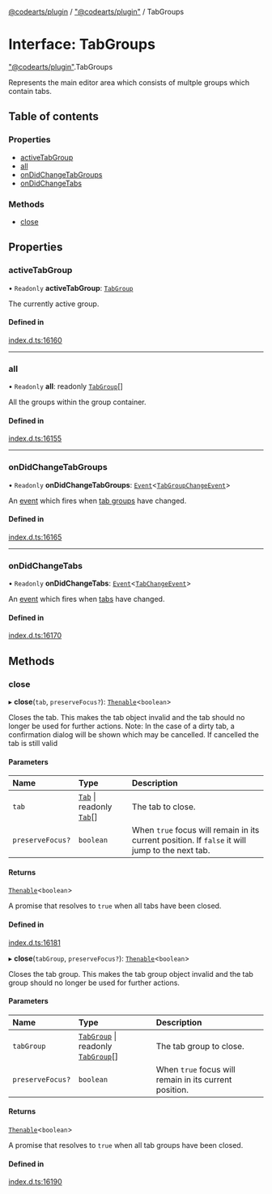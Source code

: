 [@codearts/plugin](../README.md) / ["@codearts/plugin"](../modules/_codearts_plugin_.md) / TabGroups

# Interface: TabGroups

["@codearts/plugin"](../modules/_codearts_plugin_.md).TabGroups

Represents the main editor area which consists of multple groups which contain tabs.

## Table of contents

### Properties

- [activeTabGroup](codearts_plugin_.TabGroups.md#activetabgroup)
- [all](codearts_plugin_.TabGroups.md#all)
- [onDidChangeTabGroups](codearts_plugin_.TabGroups.md#ondidchangetabgroups)
- [onDidChangeTabs](codearts_plugin_.TabGroups.md#ondidchangetabs)

### Methods

- [close](codearts_plugin_.TabGroups.md#close)

## Properties

### activeTabGroup

• `Readonly` **activeTabGroup**: [`TabGroup`](codearts_plugin_.TabGroup.md)

The currently active group.

#### Defined in

[index.d.ts:16160](https://github.com/huaweicloud/cloudide-plugin-api/blob/a055dd0/index.d.ts#L16160)

___

### all

• `Readonly` **all**: readonly [`TabGroup`](codearts_plugin_.TabGroup.md)[]

All the groups within the group container.

#### Defined in

[index.d.ts:16155](https://github.com/huaweicloud/cloudide-plugin-api/blob/a055dd0/index.d.ts#L16155)

___

### onDidChangeTabGroups

• `Readonly` **onDidChangeTabGroups**: [`Event`](codearts_plugin_.Event.md)<[`TabGroupChangeEvent`](codearts_plugin_.TabGroupChangeEvent.md)\>

An [event](codearts_plugin_.Event.md) which fires when [tab groups](codearts_plugin_.TabGroup.md) have changed.

#### Defined in

[index.d.ts:16165](https://github.com/huaweicloud/cloudide-plugin-api/blob/a055dd0/index.d.ts#L16165)

___

### onDidChangeTabs

• `Readonly` **onDidChangeTabs**: [`Event`](codearts_plugin_.Event.md)<[`TabChangeEvent`](codearts_plugin_.TabChangeEvent.md)\>

An [event](codearts_plugin_.Event.md) which fires when [tabs](codearts_plugin_.Tab.md) have changed.

#### Defined in

[index.d.ts:16170](https://github.com/huaweicloud/cloudide-plugin-api/blob/a055dd0/index.d.ts#L16170)

## Methods

### close

▸ **close**(`tab`, `preserveFocus?`): [`Thenable`](Thenable.md)<`boolean`\>

Closes the tab. This makes the tab object invalid and the tab
should no longer be used for further actions.
Note: In the case of a dirty tab, a confirmation dialog will be shown which may be cancelled. If cancelled the tab is still valid

#### Parameters

| Name | Type | Description |
| :------ | :------ | :------ |
| `tab` | [`Tab`](codearts_plugin_.Tab.md) \| readonly [`Tab`](codearts_plugin_.Tab.md)[] | The tab to close. |
| `preserveFocus?` | `boolean` | When `true` focus will remain in its current position. If `false` it will jump to the next tab. |

#### Returns

[`Thenable`](Thenable.md)<`boolean`\>

A promise that resolves to `true` when all tabs have been closed.

#### Defined in

[index.d.ts:16181](https://github.com/huaweicloud/cloudide-plugin-api/blob/a055dd0/index.d.ts#L16181)

▸ **close**(`tabGroup`, `preserveFocus?`): [`Thenable`](Thenable.md)<`boolean`\>

Closes the tab group. This makes the tab group object invalid and the tab group
should no longer be used for further actions.

#### Parameters

| Name | Type | Description |
| :------ | :------ | :------ |
| `tabGroup` | [`TabGroup`](codearts_plugin_.TabGroup.md) \| readonly [`TabGroup`](codearts_plugin_.TabGroup.md)[] | The tab group to close. |
| `preserveFocus?` | `boolean` | When `true` focus will remain in its current position. |

#### Returns

[`Thenable`](Thenable.md)<`boolean`\>

A promise that resolves to `true` when all tab groups have been closed.

#### Defined in

[index.d.ts:16190](https://github.com/huaweicloud/cloudide-plugin-api/blob/a055dd0/index.d.ts#L16190)
